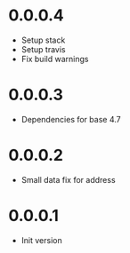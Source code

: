 # 0.0.0.4
  - Setup stack
  - Setup travis
  - Fix build warnings

# 0.0.0.3
  - Dependencies for base 4.7

# 0.0.0.2
  - Small data fix for address

# 0.0.0.1
  - Init version

